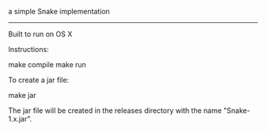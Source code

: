 a simple Snake implementation

---

Built to run on OS X

Instructions:

make compile
make run

To create a jar file:

make jar

The jar file will be created in the releases directory with the name "Snake-1.x.jar".

